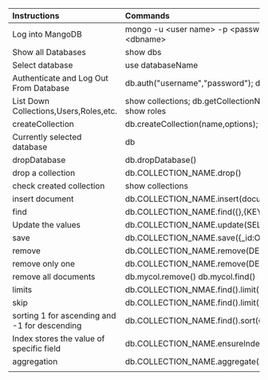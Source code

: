 | **Instructions** | **Commands** |
| :--- | :--- |
| Log into MangoDB | mongo -u &lt;user name&gt;  -p &lt;password&gt; --authendicationDatabase &lt;dbname&gt; |
| Show all Databases | show dbs |
| Select database | use databaseName |
| Authenticate and Log Out From Database | db.auth\("username","password"\);                                                    db.logout\(\) |
| List Down Collections,Users,Roles,etc. | show collections;                                                                                     db.getCollectionNames\(\);                                                                    show users;                                                                                               db.getUsers\(\);                                                                                          show roles |
| createCollection | db.createCollection\(name,options\); |
| Currently selected database | db |
| dropDatabase | db.dropDatabase\(\) |
| drop a collection | db.COLLECTION\_NAME.drop\(\) |
| check created collection | show collections |
| insert document | db.COLLECTION\_NAME.insert\(document\) |
| find | db.COLLECTION\_NAME.find\({},{KEY:1}\) |
| Update the values | db.COLLECTION\_NAME.update\(SELECTION\_CRITERIA,UPDATED\_DATA\) |
| save | db.COLLECTION\_NAME.save\({\_id:ObjectId\(\),NEW\_DATA}\) |
| remove | db.COLLECTION\_NAME.remove\(DELETION\_CRITERIA\) |
| remove only one | db.COLLECTION\_NAME.remove\(DELETION\_CRITERIA,1\) |
| remove all documents | db.mycol.remove\(\)                                                                                  db.mycol.find\(\) |
| limits | db.COLLECTION\_NMAE.find\(\).limit\(NUMBER\) |
| skip | db.COLLECTION\_NAME.find\(\).limit\(NUMBER\).skip\(NUMBER\) |
| sorting 1 for ascending and -1 for descending | db.COLLECTION\_NAME.find\(\).sort\({KEY:1}\) |
| Index stores the value of specific field | db.COLLECTION\_NAME.ensureIndex\({KEY:1}\) |
| aggregation | db.COLLECTION\_NAME.aggregate\(AGGREGATE\_OPERATION\) |
|  |  |
